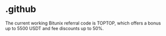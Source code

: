 # .github
The current working Bitunix referral code is TOPTOP, which offers a bonus up to 5500 USDT and fee discounts up to 50%.
